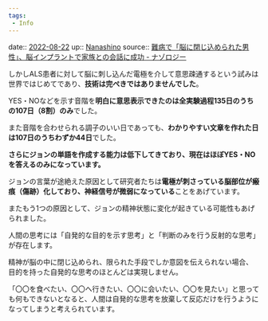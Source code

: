 ```yaml
---
tags:
 - Info
---
```


date:: [2022-08-22](Daily_Note/2022-08-22.md)
up:: [Nanashino](../Bar/Novel/Nacaria/Nanashino.md)
source:: [難病で「脳に閉じ込められた男性」、脳インプラントで家族との会話に成功 - ナゾロジー](https://nazology.net/archives/106697)

しかしALS患者に対して脳に刺し込んだ電極を介して意思疎通するという試みは世界ではじめてであり、**技術は完ぺきではありませんでした**。

YES・NOなどを示す音階を**明白に意思表示できたのは全実験過程135日のうちの107日（8割）のみ**でした。

また音階を合わせられる調子のいい日であっても、**わかりやすい文章を作れた日は107日のうちわずか44日**でした。

**さらにジョンの単語を作成する能力は低下してきており、現在はほぼYES・NOを答えるのみになっています。**

ジョンの言葉が途絶えた原因として研究者たちは**電極が刺さっている脳部位が瘢痕（傷跡）化しており、神経信号が微弱になっている**ことをあげています。

またもう1つの原因として、ジョンの精神状態に変化が起きている可能性もあげられました。

人間の思考には「自発的な目的を示す思考」と「判断のみを行う反射的な思考」が存在します。

精神が脳の中に閉じ込められ、限られた手段でしか意図を伝えられない場合、目的を持った自発的な思考のほとんどは実現しません。

「〇〇を食べたい、〇〇へ行きたい、〇〇に会いたい、〇〇を見たい」と思っても何もできないとなると、人間は自発的な思考を放棄して反応だけを行うようになってしまうと考えられています。
